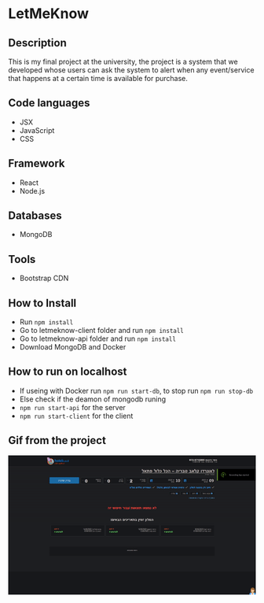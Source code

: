 
# LetMeKnow

## Description
This is my final project at the university,
the project is a system that we developed
whose users can ask the system to alert 
when any event/service that happens at a certain time is available for purchase. 

## Code languages
- JSX 
- JavaScript
- CSS

## Framework
- React
- Node.js

## Databases
- MongoDB 

## Tools
- Bootstrap CDN


## How to Install
- Run `npm install`
- Go to letmeknow-client folder and run `npm install`
- Go to letmeknow-api folder and run `npm install`
- Download MongoDB and Docker

## How to run on localhost
- If useing with Docker run `npm run start-db`, to stop run `npm run stop-db`
- Else check if the deamon of mongodb runing 
- `npm run start-api` for the server
- `npm run start-client` for the client


## Gif from the project
![](https://github.com/Razonir/LetMeKnow---React-Nodejs/blob/master/LetMeKnow.gif)
